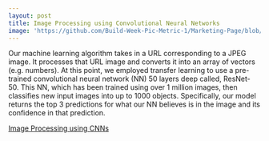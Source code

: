 ```yaml
---
layout: post
title: Image Processing using Convolutional Neural Networks
image: 'https://github.com/Build-Week-Pic-Metric-1/Marketing-Page/blob/master/design-files/Pic%20Metric%20Desktop%20Markup.png'
---
```


Our machine learning algorithm takes in a URL corresponding to a JPEG image. 
It processes that URL image and converts it into an array of vectors (e.g. numbers). 
At this point, we employed transfer learning to use a pre-trained convolutional neural network (NN) 50 layers deep called, ResNet-50. 
This NN, which has been trained using over 1 million images, then classifies new input images into up to 1000 objects. 
Specifically, our model returns the top 3 predictions for what our NN believes is in the image and its confidence in that prediction.

[Image Processing using CNNs](https://build-week-pic-metric-1.github.io/Marketing-Page/)
